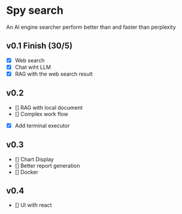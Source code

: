 # Spy search
An AI engine searcher perform better than and faster than perplexity

## v0.1 Finish (30/5)
- [x] Web search 
- [x] Chat wiht LLM 
- [x] RAG with the web search result

## v0.2 
- [] RAG with local document
- [] Complex work flow
- [x] Add terminal executor

## v0.3 
- [] Chart Display
- [] Better report generation
- [] Docker

## v0.4
- [] UI with react

